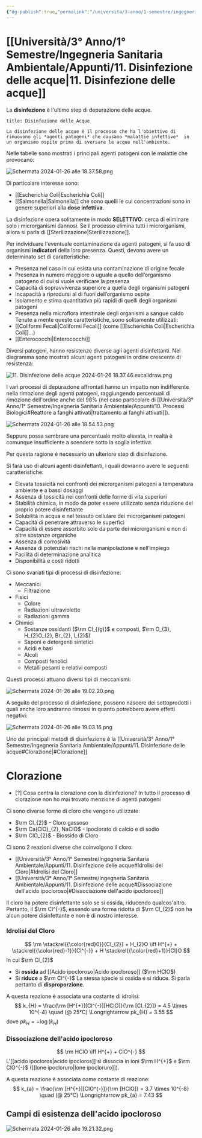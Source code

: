 ```yaml
---
{"dg-publish":true,"permalink":"/universita/3-anno/1-semestre/ingegneria-sanitaria-ambientale/appunti/11-disinfezione-delle-acque/"}
---
```



# [[Università/3° Anno/1° Semestre/Ingegneria Sanitaria Ambientale/Appunti/11. Disinfezione delle acque\|11. Disinfezione delle acque]]



La **disinfezione** è l'ultimo step di depurazione delle acque.

```ad-Definizione
title: Disinfezione delle Acque

La disinfezione delle acque è il processo che ha l'obiettivo di rimuovono gli *agenti patogeni* che causano *malattie infettive*  in un organismo ospite prima di sversare le acque nell'ambiente.

```

Nelle tabelle sono mostrati i principali agenti patogeni con le malattie che provocano:

![Schermata 2024-01-26 alle 18.37.58.png](/img/user/Universit%C3%A0/3%C2%B0%20Anno/1%C2%B0%20Semestre/Ingegneria%20Sanitaria%20Ambientale/Appunti/allegati/Schermata%202024-01-26%20alle%2018.37.58.png)

Di particolare interesse sono:
- [[Escherichia Coli\|Escherichia Coli]]
- [[Salmonella\|Salmonella]]
che sono quelli le cui concentrazioni sono in genere superiori alla **dose infettiva**.

La disinfezione opera solitamente in modo **SELETTIVO**: cerca di eliminare solo i microrganismi dannosi. Se il processo elimina tutti i microrganismi, allora si parla di [[Sterilizzazione\|Sterilizzazione]].

Per individuare l'eventuale contaminazione da agenti patogeni, si fa uso di organismi **indicatori** della loro presenza. Questi, devono avere un determinato set di caratteristiche:
- Presenza nel caso in cui esista una contaminazione di origine fecale
- Presenza in numero maggiore o uguale a quello dell’organismo patogeno di cui si vuole verificare la presenza
- Capacità di sopravvivenza superiore a quella degli organismi patogeni
- Incapacità a riprodursi al di fuori dell’organismo ospite
- Isolamento e stima quantitativa più rapidi di quelli degli organismi patogeni
- Presenza nella microflora intestinale degli organismi a sangue caldo
Tenute a mente queste caratteristiche, sono solitamente utilizzati:
- [[Coliformi Fecali\|Coliformi Fecali]] (come [[Escherichia Coli\|Escherichia Coli]]...)
- [[Enterococchi\|Enterococchi]]

Diversi patogeni, hanno resistenze diverse agli agenti disinfettanti. Nel diagramma sono mostrati alcuni agenti patogeni in ordine crescente di resistenza:

![11. Disinfezione delle acque 2024-01-26 18.37.46.excalidraw.png](/img/user/Excalidraw/11.%20Disinfezione%20delle%20acque%202024-01-26%2018.37.46.excalidraw.png)


I vari processi di depurazione affrontati hanno un impatto non indifferente nella rimozione degli agenti patogeni, raggiungendo percentuali di rimozione dell'ordine anche del $98\%$ (nel caso particolare di [[Università/3° Anno/1° Semestre/Ingegneria Sanitaria Ambientale/Appunti/10. Processi Biologici#Reattore a fanghi attivati\|trattamento ai fanghi attivati]]).

![Schermata 2024-01-26 alle 18.54.53.png](/img/user/Universit%C3%A0/3%C2%B0%20Anno/1%C2%B0%20Semestre/Ingegneria%20Sanitaria%20Ambientale/Appunti/allegati/Schermata%202024-01-26%20alle%2018.54.53.png)

Seppure possa sembrare una percentuale molto elevata, in realtà è comunque insufficiente a scendere sotto la soglia infettiva.

Per questa ragione è necessario un ulteriore step di disinfezione.

Si farà uso di alcuni agenti disinfettanti, i quali dovranno avere le seguenti caratteristiche:
- Elevata tossicità nei confronti dei microrganismi patogeni a temperatura ambiente e a bassi dosaggi
- Assenza di tossicità nei confronti delle forme di vita superiori
- Stabilità chimica, in modo da poter essere utilizzato senza riduzione del proprio potere disinfettante
- Solubilità in acqua e nel tessuto cellulare dei microrganismi patogeni
- Capacità di penetrare attraverso le superfici
- Capacità di essere assorbito solo da parte dei microrganismi e non di altre sostanze organiche
- Assenza di corrosività
- Assenza di potenziali rischi nella manipolazione e nell’impiego
- Facilità di determinazione analitica
- Disponibilità e costi ridotti

Ci sono svariati tipi di processi di disinfezione:
- Meccanici
	- Filtrazione
- Fisici
	- Colore
	- Radiazioni ultraviolette
	- Radiazioni gamma
- Chimici
	- Sostanze ossidanti ($\rm Cl_{(g)}$ e composti, $\rm O_{3}, H_{2}O_{2}, Br_{2}, I_{2}$)
	- Saponi e detergenti sintetici
	- Acidi e basi
	- Alcoli
	- Composti fenolici
	- Metalli pesanti e relativi composti

Questi processi attuano diversi tipi di meccanismi:

![Schermata 2024-01-26 alle 19.02.20.png](/img/user/Universit%C3%A0/3%C2%B0%20Anno/1%C2%B0%20Semestre/Ingegneria%20Sanitaria%20Ambientale/Appunti/allegati/Schermata%202024-01-26%20alle%2019.02.20.png)

A seguito del processo di disinfezione, possono nascere dei sottoprodotti i quali anche loro andranno rimossi in quanto potrebbero avere effetti negativi:

![Schermata 2024-01-26 alle 19.03.16.png](/img/user/Universit%C3%A0/3%C2%B0%20Anno/1%C2%B0%20Semestre/Ingegneria%20Sanitaria%20Ambientale/Appunti/allegati/Schermata%202024-01-26%20alle%2019.03.16.png)

Uno dei principali metodi di disinfezione è la [[Università/3° Anno/1° Semestre/Ingegneria Sanitaria Ambientale/Appunti/11. Disinfezione delle acque#Clorazione\|#Clorazione]]

# Clorazione

- [?] Cosa centra la clorazione con la disinfezione? In tutto il processo di clorazione non ho mai trovato menzione di agenti patogeni

Ci sono diverse forme di cloro che vengono utilizzate:
- $\rm Cl_{2}$ - Cloro gassoso
- $\rm Ca(ClO)_{2}, NaClO$ - Ipoclorato di calcio e di sodio
- $\rm ClO_{2}$ - Biossido di Cloro

Ci sono 2 reazioni diverse che coinvolgono il cloro:
- [[Università/3° Anno/1° Semestre/Ingegneria Sanitaria Ambientale/Appunti/11. Disinfezione delle acque#Idrolisi del Cloro\|#Idrolisi del Cloro]]
- [[Università/3° Anno/1° Semestre/Ingegneria Sanitaria Ambientale/Appunti/11. Disinfezione delle acque#Dissociazione dell'acido ipocloroso\|#Dissociazione dell'acido ipocloroso]]

Il cloro ha potere disinfettante solo se si ossida, riducendo qualcos'altro. Pertanto, il $\rm Cl^{-}$, essendo una forma ridotta di $\rm Cl_{2}$ non ha alcun potere disinfettante e non è di nostro interesse.

### Idrolisi del Cloro

$$
\rm \stackrel{{\color{red}0}}{Cl_{2}} + H_{2}O \iff H^{+} + \stackrel{{\color{red}-1}}{Cl^{-}} + H \stackrel{{\color{red}+1}}{Cl}O
$$
In cui $\rm Cl_{2}$
- Si **ossida** ad [[Acido ipocloroso\|Acido ipocloroso]] ($\rm HClO$)
- Si **riduce** a $\rm Cl^{-}$
La stessa specie si ossida e si riduce. Si parla pertanto di **disproporzione**.

A questa reazione è associata una costante di idrolisi:
$$
k_{H} =  \frac{\rm [H^{+}][Cl^{-}][HClO]}{\rm [Cl_{2}]} = 4.5 \times 10^{-4} \quad (@ 25°C) \Longrightarrow pk_{H} = 3.55 
$$
dove $pk_{H} = -\log(k_{H})$

### Dissociazione dell'acido ipocloroso

$$
\rm HClO \iff H^{+} + ClO^{-}
$$
L'[[acido ipocloros\|acido ipocloros]] si dissocia in ioni $\rm H^{+}$ e $\rm ClO^{-}$ ([[Ione ipocloruro\|Ione ipocloruro]]).

A questa reazione è associata come costante di reazione:
$$
k_{a} =  \frac{\rm [H^{+}][ClO^{-}]}{\rm [HClO]} = 3.7 \times 10^{-8} \quad (@ 25°C) \Longrightarrow pk_{a} = 7.43
$$

## Campi di esistenza dell'acido ipocloroso


![Schermata 2024-01-26 alle 19.21.32.png](/img/user/Universit%C3%A0/3%C2%B0%20Anno/1%C2%B0%20Semestre/Ingegneria%20Sanitaria%20Ambientale/Appunti/allegati/Schermata%202024-01-26%20alle%2019.21.32.png)







